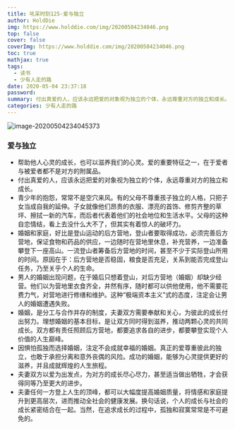 ```yaml
---
title: 吼呆时刻125-爱与独立
author: HoldDie
img: https://www.holddie.com/img/20200504234046.png
top: false
cover: false
coverImg: https://www.holddie.com/img/20200504234046.png
toc: true
mathjax: true
tags:
  - 读书
  - 少有人走的路
date: 2020-05-04 23:37:18
password:
summary: 付出真爱的人，应该永远把爱的对象视为独立的个体，永远尊重对方的独立和成长。
categories: 少有人走的路
---
```


![image-20200504234045373](https://www.holddie.com/img/20200504234046.png)

### 爱与独立

- 帮助他人心灵的成长，也可以滋养我们的心灵。爱的重要特征之一，在于爱者与被爱者都不是对方的附属品。
- 付出真爱的人，应该永远把爱的对象视为独立的个体，永远尊重对方的独立和成长。
- 青少年的抱怨，常常不是空穴来风。有的父母不尊重孩子独立的人格，只把子女当成自我的延伸。子女就像他们昂贵的衣服、漂亮的首饰、修剪齐整的草坪、擦拭一新的汽车，而后者代表着他们的社会地位和生活水平。父母的这种自恋情结，看上去没什么大不了，但其实有着惊人的破坏力。
- 婚姻和家庭，好比是登山运动的后方营地，登山者要取得成功，必须完善后方营地，保证食物和药品的供应，一边随时在营地里休息，补充营养，一边准备攀登下一座高山。一流登山者筹备后方营地的时间，甚至不少于实际登山所用的时间。原因在于：后方营地是否稳固，粮食是否充足，关系到能否完成登山任务，乃至关乎个人的生命。
- 男人的婚姻出现问题，在于婚后只想着登山，对后方营地（婚姻）却缺少经营。他们以为营地里衣食齐全，井然有序，随时都可以供他使用，他不需要花费力气，对营地进行修缮和维护。这种“极端资本主义”式的态度，注定会让男人的婚姻遭遇失败。
- 婚姻，是分工与合作并存的制度，夫妻双方需要奉献和关心，为彼此的成长付出努力。理想婚姻的基本目标，是让双方同时得到滋养，推动两颗心灵的共同成长。双方都有责任照顾后方营地，都要追求各自的进步，都要攀登实现个人价值的人生巅峰。
- 因惧怕孤独而选择婚姻，注定不会成就幸福的婚姻。真正的爱尊重彼此的独立，也敢于承担分离和意外丧偶的风险。成功的婚姻，能够为心灵提供更好的滋养，并且成就辉煌的人生旅程。
- 夫妻双方以爱为出发点，为对方的成长尽心尽力，甚至适当做出牺牲，才会获得同等乃至更大的进步。
- 夫妻任何一方登上人生的顶峰，都可以大幅度提高婚姻质量，将情感和家庭提升到更高层次，进而推动全社会的健康发展。换句话说，个人的成长与社会的成长紧密结合在一起。当然，在追求成长的过程中，孤独和寂寞常常是不可避免的。